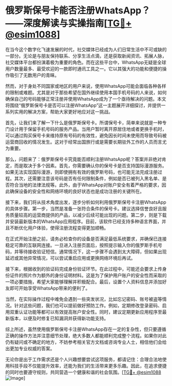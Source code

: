 # 俄罗斯保号卡能否注册WhatsApp？——深度解读与实操指南[[TG💪+ @esim1088](https://t.me/s/esim1088)]

在当今这个数字化飞速发展的时代，社交媒体已经成为人们日常生活中不可或缺的一部分。无论是与朋友保持联系、分享生活点滴，还是获取新闻资讯、拓展人脉，社交媒体平台都扮演着极为重要的角色。而在这些平台中，WhatsApp无疑是全球用户数量最多、最受欢迎的一款即时通讯工具之一。它以其强大的功能和便捷的操作吸引了无数用户的青睐。

然而，对于身处不同国家或地区的用户来说，使用WhatsApp可能会面临各种各样的限制或难题。尤其是对于那些希望在国外继续使用本国手机号码的人来说，如何确保自己的号码能够正常注册并使用WhatsApp成为了一个亟待解决的问题。本文将围绕“俄罗斯保号卡是否可以注册WhatsApp”这一主题展开详细探讨，并提供一系列实用的解决方案，帮助大家更好地应对这一挑战。

首先，让我们来了解一下什么是俄罗斯保号卡。所谓保号卡，简单来说就是一种专门设计用于保留手机号码的服务产品。当用户暂时离开原居住地或者更换手机时，可以通过购买保号卡来维持原有号码的有效性，避免因长时间未使用而导致号码被运营商回收的情况发生。这对于经常出国旅行或是需要长期驻外工作的人员而言尤为重要。

那么，问题来了：俄罗斯保号卡究竟能否顺利注册WhatsApp呢？答案并非绝对肯定，而是取决于多个因素。首先，你需要确认你的保号卡是否支持国际漫游服务。如果无法实现国际漫游，则即使拥有有效的俄罗斯号码，也可能无法完成注册过程。其次，还需要注意该号码是否有任何限制条件，例如是否已被列入黑名单、是否符合当地的法律法规等。此外，由于WhatsApp对账户安全有着严格的要求，因此确保设备的安全性和网络环境的良好状态也是成功注册的关键所在。

接下来，我们将从技术角度出发，逐步分析如何利用俄罗斯保号卡注册WhatsApp的具体步骤。第一步，当然是准备一张符合条件的保号卡。建议选择信誉良好且服务质量较高的运营商提供的产品，以减少后续可能出现的问题。第二步，则是下载并安装最新版本的WhatsApp应用程序。目前，该软件已经支持多种语言界面，并且不断优化用户体验，使得注册流程变得更加顺畅。

在正式开始注册之前，请务必检查你的设备是否满足最低系统要求，并确保已连接稳定可靠的互联网连接。一旦进入注册页面后，按照提示输入你的俄罗斯手机号码，并等待接收验证短信。通常情况下，这一步骤不会遇到太大障碍，但如果出现延迟或其他异常情况，可以尝试重启应用或更换网络环境后再试。

接下来，根据收到的验证码完成身份验证环节。在此过程中，可能还会要求上传身份证件的照片作为额外的身份证明材料。这是为了保护用户账户的安全性而采取的一项必要措施，希望大家能够理解并积极配合。最后，设置个人资料信息并添加好友即可开始享受WhatsApp带来的便利了。

当然，在实际操作过程中难免会遇到一些突发状况，比如忘记密码、账号被盗等情况。针对这些问题，我们也可以提前做好预防工作。例如，定期修改登录密码、启用双重认证功能等都可以有效提高账户安全性。同时，建议定期更新应用程序至最新版本，以便及时修复已知漏洞并获得新功能支持。

综上所述，虽然使用俄罗斯保号卡注册WhatsApp存在一定的复杂性，但只要遵循正确的操作方法并注意细节处理，绝大多数人都能顺利完成整个流程。如果你对此仍有疑问或不确定的地方，不妨参考相关官方文档或咨询专业人士，相信他们会给出更加专业权威的答案。

无论你是出于工作需求还是个人兴趣想要尝试这项服务，都请记住：合理合法地使用科技手段不仅能提升效率，还能为我们的生活带来更多乐趣。因此，在追求便捷的同时也要遵守规则，共同营造一个健康和谐的社会氛围。[[TG💪+ @esim1088](https://t.me/s/esim1088) ![Image](https://i.postimg.cc/4NQfJmqS/Snipaste-2025-05-13-00-14-12.png)]